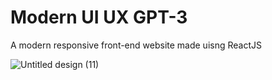 # Modern UI UX GPT-3
A modern responsive front-end website made uisng ReactJS

![Untitled design (11)](https://github.com/thisissinghji/GPT-3/assets/91634297/4e1a3830-f0ee-4a5c-b03e-4fa802d9c11f)
